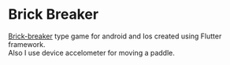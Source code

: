# Brick Breaker

[Brick-breaker](https://en.wikipedia.org/wiki/Brick_Breaker) type game for android and Ios created using Flutter framework.  
Also I use device accelometer for moving a paddle.